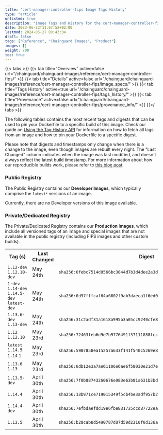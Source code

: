 ```yaml
---
title: "cert-manager-controller-fips Image Tags History"
type: "article"
unlisted: true
description: "Image Tags and History for the cert-manager-controller-fips Chainguard Image"
date: 2023-06-22T11:07:52+02:00
lastmod: 2024-05-27 00:43:34
draft: false
tags: ["Reference", "Chainguard Images", "Product"]
images: []
weight: 700
toc: true
---
```


{{< tabs >}}
{{< tab title="Overview" active=false url="/chainguard/chainguard-images/reference/cert-manager-controller-fips/" >}}
{{< tab title="Details" active=false url="/chainguard/chainguard-images/reference/cert-manager-controller-fips/image_specs/" >}}
{{< tab title="Tags History" active=true url="/chainguard/chainguard-images/reference/cert-manager-controller-fips/tags_history/" >}}
{{< tab title="Provenance" active=false url="/chainguard/chainguard-images/reference/cert-manager-controller-fips/provenance_info/" >}}
{{</ tabs >}}

The following tables contains the most recent tags and digests that can be used to pin your Dockerfile to a specific build of this image. Check our guide on [Using the Tag History API](/chainguard/chainguard-images/using-the-tag-history-api/) for information on how to fetch all tags from an image and how to pin your Dockerfile to a specific digest.

Please note that digests and timestamps only change when there is a change to the image, even though images are rebuilt every night. The "Last Changed" column indicates when the image was last modified, and doesn't always reflect the latest build timestamp. For more information about how our reproducible builds work, please refer to [this blog post](https://www.chainguard.dev/unchained/reproducing-chainguards-reproducible-image-builds).

### Public Registry
The Public Registry contains our **Developer Images**, which typically comprise the `latest*` versions of an image.

Currently, there are no Developer versions of this image available.

### Private/Dedicated Registry
The Private/Dedicated Registry contains our **Production Images**, which include all versioned tags of an image and special images that are not available in the public registry (including FIPS images and other custom builds).

| Tag (s)                                       | Last Changed | Digest                                                                    |
|-----------------------------------------------|--------------|---------------------------------------------------------------------------|
|  `1.12-dev` `1.12.10-dev`                     | May 24th     | `sha256:0febc7514d0566bc3844d7b3d4dee2a3d610e2109934001f70800dfafbdc011c` |
|  `1-dev` `1.14-dev` `1.14.5-dev` `latest-dev` | May 24th     | `sha256:0d57fffcaf64a6802f9ab3daeca1f6ed044288840f1db44e6c00dfdd05fbca4c` |
|  `1.13.6-dev` `1.13-dev`                      | May 24th     | `sha256:31c2adf31a1618a995b3a05cc9240cfe87e28694bb54a16342f8c189374c926e` |
|  `1.12` `1.12.10`                             | May 23rd     | `sha256:72463feb6d9e7b9776491f37111888fcca258766c9887037eeca9b27c80c368a` |
|  `latest` `1.14.5` `1.14` `1`                 | May 23rd     | `sha256:5907858ea15257a633f141f540c5269e820d1d108112d738f43df19a2a68b924` |
|  `1.13.6` `1.13`                              | May 23rd     | `sha256:0db12e3a7ae61196e6ae6f58030e21d7e23d1fff89377eebb13829e110b317bf` |
|  `1.13.5-dev`                                 | April 30th   | `sha256:7f0b88743260676e083e63b81a631b3bde2fcd996b8b21ac74bd59137fe42a02` |
|  `1.14.4`                                     | April 30th   | `sha256:13b971ce719015349f5cb4be3adf957b22c16ef21f01133081cbc0625470f1a9` |
|  `1.14.4-dev`                                 | April 30th   | `sha256:7efbdaefdd19e6fbe831735ccd87722ea866d87f3ab7f9a0545ef27241f7d970` |
|  `1.13.5`                                     | April 30th   | `sha256:b28cab8d5490787d87d59d2310f0d136a5d7fba620232e891f1089649f57592b` |


